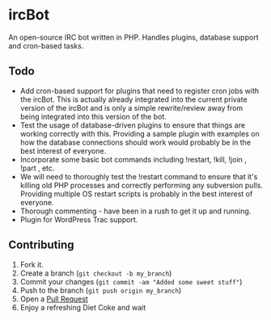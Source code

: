 ircBot
======

An open-source IRC bot written in PHP. Handles plugins, database support and cron-based tasks.

Todo
----

* Add cron-based support for plugins that need to register cron jobs with the ircBot. This is actually already integrated into the current private version of the ircBot and is only a simple rewrite/review away from being integrated into this version of the bot.
* Test the usage of database-driven plugins to ensure that things are working correctly with this. Providing a sample plugin with examples on how the database connections should work would probably be in the best interest of everyone.
* Incorporate some basic bot commands including !restart, !kill, !join <channel>, !part <channel>, etc.
* We will need to thoroughly test the !restart command to ensure that it's killing old PHP processes and correctly performing any subversion pulls. Providing multiple OS restart scripts is probably in the best interest of everyone.
* Thorough commenting - have been in a rush to get it up and running.
* Plugin for WordPress Trac support.

Contributing
------------

1. Fork it.
2. Create a branch (`git checkout -b my_branch`)
3. Commit your changes (`git commit -am "Added some sweet stuff"`)
4. Push to the branch (`git push origin my_branch`)
5. Open a [Pull Request][1]
6. Enjoy a refreshing Diet Coke and wait

[1]: http://github.com/github/markup/pulls